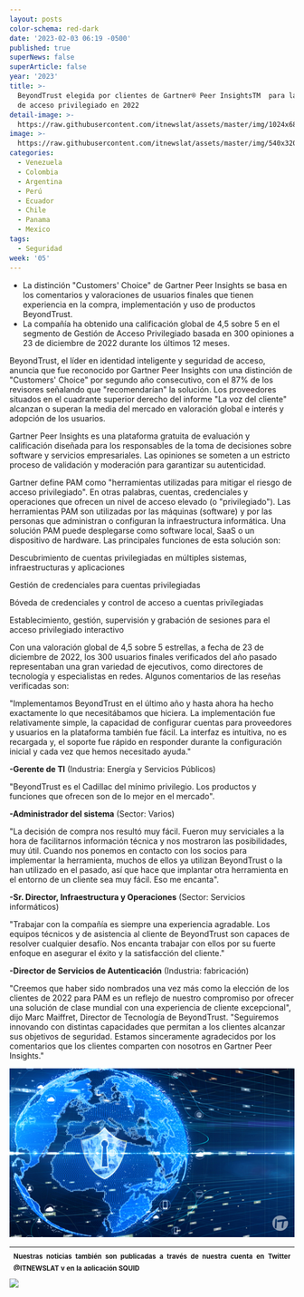 ```yaml
---
layout: posts
color-schema: red-dark
date: '2023-02-03 06:19 -0500'
published: true
superNews: false
superArticle: false
year: '2023'
title: >-
  BeyondTrust elegida por clientes de Gartner® Peer InsightsTM  para la gestión
  de acceso privilegiado en 2022
detail-image: >-
  https://raw.githubusercontent.com/itnewslat/assets/master/img/1024x680/mundo-seguro-g.jpg
image: >-
  https://raw.githubusercontent.com/itnewslat/assets/master/img/540x320/Mundo-seguro-p.jpg
categories:
  - Venezuela
  - Colombia
  - Argentina
  - Perú
  - Ecuador
  - Chile
  - Panama
  - Mexico
tags:
  - Seguridad
week: '05'
---
```

- La distinción "Customers' Choice" de Gartner Peer Insights se basa en los comentarios y valoraciones de usuarios finales que tienen experiencia en la compra, implementación y uso de productos BeyondTrust.
- La compañía ha obtenido una calificación global de 4,5 sobre 5 en el segmento de Gestión de Acceso Privilegiado basada en 300 opiniones a 23 de diciembre de 2022 durante los últimos 12 meses.

BeyondTrust, el líder en identidad inteligente y seguridad de acceso, anuncia  que fue reconocido por Gartner Peer Insights con una distinción de "Customers' Choice" por segundo año consecutivo, con el 87% de los revisores señalando que "recomendarían" la solución. Los proveedores situados en el cuadrante superior derecho del informe "La voz del cliente" alcanzan o superan la media del mercado en valoración global e interés y adopción de los usuarios.

Gartner Peer Insights es una plataforma gratuita de evaluación y calificación diseñada para los responsables de la toma de decisiones sobre software y servicios empresariales. Las opiniones se someten a un estricto proceso de validación y moderación para garantizar su autenticidad.

Gartner define PAM como "herramientas utilizadas para mitigar el riesgo de acceso privilegiado".  En otras palabras, cuentas, credenciales y operaciones que ofrecen un nivel de acceso elevado (o "privilegiado"). Las herramientas PAM son utilizadas por las máquinas (software) y por las personas que administran o configuran la infraestructura informática. Una solución PAM puede desplegarse como software local, SaaS o un dispositivo de hardware. Las principales funciones de esta solución son:

Descubrimiento de cuentas privilegiadas en múltiples sistemas, infraestructuras y aplicaciones

Gestión de credenciales para cuentas privilegiadas

Bóveda de credenciales y control de acceso a cuentas privilegiadas

Establecimiento, gestión, supervisión y grabación de sesiones para el acceso privilegiado interactivo

Con una valoración global de 4,5 sobre 5 estrellas, a fecha de 23 de diciembre de 2022, los 300 usuarios finales verificados del año pasado representaban una gran variedad de ejecutivos, como directores de tecnología y especialistas en redes.  Algunos comentarios de las reseñas verificadas son:

"Implementamos BeyondTrust en el último año y hasta ahora ha hecho exactamente lo que necesitábamos que hiciera. La implementación fue relativamente simple, la capacidad de configurar cuentas para proveedores y usuarios en la plataforma también fue fácil. La interfaz es intuitiva, no es recargada y, el soporte fue rápido en responder durante la configuración inicial y cada vez que hemos necesitado ayuda."

**-Gerente de TI** (Industria: Energía y Servicios Públicos)

"BeyondTrust es el Cadillac del mínimo privilegio. Los productos y funciones que ofrecen son de lo mejor en el mercado".

**-Administrador del sistema** (Sector: Varios)

"La decisión de compra nos resultó muy fácil. Fueron muy serviciales a la hora de facilitarnos información técnica y nos mostraron las posibilidades, muy útil. Cuando nos ponemos en contacto con los socios para implementar la herramienta, muchos de ellos ya utilizan BeyondTrust o la han utilizado en el pasado, así que hace que implantar otra herramienta en el entorno de un cliente sea muy fácil. Eso me encanta".

**-Sr. Director, Infraestructura y Operaciones** (Sector: Servicios informáticos)

"Trabajar con la compañía es siempre una experiencia agradable. Los equipos técnicos y de asistencia al cliente de BeyondTrust son capaces de resolver cualquier desafío. Nos encanta trabajar con ellos por su fuerte enfoque en asegurar el éxito y la satisfacción del cliente."

**-Director de Servicios de Autenticación** (Industria: fabricación)

"Creemos que haber sido nombrados una vez más como la elección de los clientes de 2022 para PAM es un reflejo de nuestro compromiso por ofrecer una solución de clase mundial con una experiencia de cliente excepcional", dijo Marc Maiffret, Director de Tecnología de BeyondTrust. "Seguiremos innovando con distintas capacidades que permitan a los clientes alcanzar sus objetivos de seguridad. Estamos sinceramente agradecidos por los comentarios que los clientes comparten con nosotros en Gartner Peer Insights."

![](https://raw.githubusercontent.com/itnewslat/assets/master/img/540x320/Mundo-seguro-p.jpg)

<table style="height: 42px;" width="569">
<tbody>
<tr>
<td style="text-align: justify;"><sub><strong>Nuestras noticias también son publicadas a través de nuestra cuenta en Twitter <a href="https://twitter.com/itnewslat?lang=es">@ITNEWSLAT</a> y en la aplicación <a href="https://squidapp.co/en/">SQUID</a></strong></sub></td>
</tr>
</tbody>
</table>

<img src="https://tracker.metricool.com/c3po.jpg?hash=56f88a41e39ab42c063cc51676587a04"/>